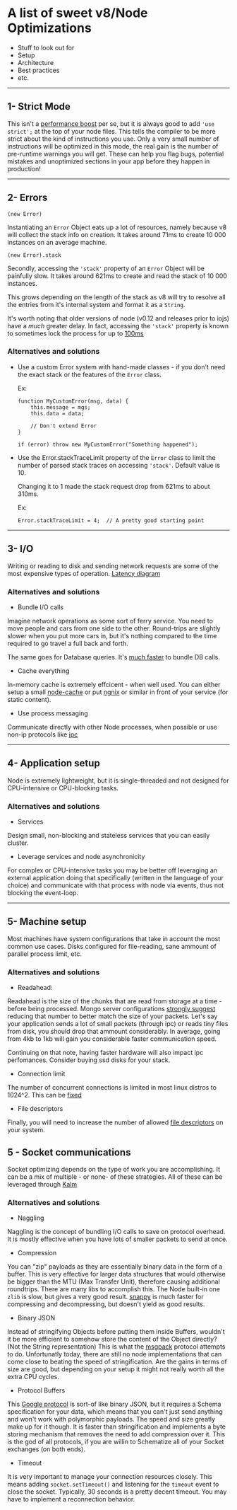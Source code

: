 # A list of sweet v8/Node Optimizations

- Stuff to look out for
- Setup 
- Architecture
- Best practices
- etc.

---

## 1- Strict Mode

This isn't a [performance boost](http://stackoverflow.com/questions/3145966/is-strict-mode-more-performant) per se, but it is always good to add `'use strict';` at the top of your node files. This tells the compiler to be more strict about the kind of instructions you use. Only a very small number of instructions will be optimized in this mode, the real gain is the number of pre-runtime warnings you will get. These can help you flag bugs, potential mistakes and unoptimized sections in your app before they happen in production!

---

## 2- Errors

    (new Error)

Instantiating an `Error` Object eats up a lot of resources, namely because v8 will collect the stack info on creation.
It takes around 71ms to create 10 000 instances on an average machine.


    (new Error).stack

Secondly, accessing the `'stack'` property of an `Error` Object will be painfully slow. It takes around 621ms to create and read the stack of 10 000 instances. 

This grows depending on the length of the stack as v8 will try to resolve all the entries from it's internal system and format it as a `String`.

It's worth noting that older versions of node (v0.12 and releases prior to iojs) have a *much* greater delay. In fact, accessing the `'stack'` property is known to sometimes lock the process for up to [100ms](https://groups.google.com/forum/#!searchin/nodejs/stack$20slow/nodejs/-U2hIDWcc30/5WRuCeoA8HgJ)  

### Alternatives and solutions

- Use a custom Error system with hand-made classes - if you don't need the exact stack or the features of the `Error` class.

  Ex: 
  
    ```
    function MyCustomError(msg, data) {
        this.message = mgs;
        this.data = data;
        
        // Don't extend Error
    }
    
    if (error) throw new MyCustomError("Something happened");
    ```
    

- Use the Error.stackTraceLimit property of the `Error` class to limit the number of parsed stack traces on accessing `'stack'`.
  Default value is 10.
  
  Changing it to 1 made the stack request drop from 621ms to about 310ms.

  Ex:

    `Error.stackTraceLimit = 4;  // A pretty good starting point`
    
---
    
## 3- I/O

Writing or reading to disk and sending network requests are some of the most expensive types of operation.
[Latency diagram](https://gist.github.com/jboner/2841832)

### Alternatives and solutions

- Bundle I/O calls

Imagine network operations as some sort of ferry service. You need to move people and cars from one side to the other.
Round-trips are slightly slower when you put more cars in, but it's nothing compared to the time required to go travel a full back and forth.

The same goes for Database queries. It's [much faster](https://shyp.github.io/2015/07/13/speed-up-your-javascript-tests.html) to bundle DB calls.

- Cache everything

In-memory cache is extremely effcicent - when well used. You can either setup a small [node-cache](https://github.com/ptarjan/node-cache) or put [ngnix](https://www.nginx.com/) or similar in front of your service (for static content).

- Use process messaging

Communicate directly with other Node processes, when possible or use non-ip protocols like [ipc](https://github.com/fed135/ipc-light)

---

## 4- Application setup

Node is extremely lightweight, but it is single-threaded and not designed for CPU-intensive or CPU-blocking tasks.

### Alternatives and solutions

- Services

Design small, non-blocking and stateless services that you can easily cluster.

- Leverage services and node asynchronicity

For complex or CPU-intensive tasks you may be better off leveraging an external application doing that specifically (written in the language of your choice) and communicate with that process with node via events, thus not blocking the event-loop.

---

## 5- Machine setup

Most machines have system configurations that take in account the most common use cases. Disks configured for file-reading, sane ammount of parallel process limit, etc. 

### Alternatives and solutions

- Readahead:
    
Readahead is the size of the chunks that are read from storage at a time - before being processed. Mongo server configurations [strongly suggest](https://docs.mongodb.org/manual/administration/production-notes/) reducing that number to better match the size of your packets. Let's say your application sends a lot of small packets (through ipc) or reads tiny files from disk, you should drop that ammount considerably. In average, going from 4kb to 1kb will gain you considerable faster communication speed.

Continuing on that note, having faster hardware will also impact ipc perfomances. Consider buying ssd disks for your stack.

- Connection limit

The number of concurrent connections is limited in most linux distros to 1024^2. This can be [fixed](https://mrotaru.wordpress.com/2013/10/10/scaling-to-12-million-concurrent-connections-how-migratorydata-did-it/)

- File descriptors

Finally, you will need to increase the number of allowed [file descriptors](http://www.cyberciti.biz/faq/linux-increase-the-maximum-number-of-open-files/) on your system. 

## 5 - Socket communications

Socket optimizing depends on the type of work you are accomplishing. It can be a mix of multiple - or none- of these strategies.
All of these can be leveraged through [Kalm](https://github.com/fed135/Kalm)

### Alternatives and solutions

- Naggling 

Naggling is the concept of bundling I/O calls to save on protocol overhead. It is mostly effective when you have lots of smaller packets to send at once.

- Compression 

You can "zip" payloads as they are essentially binary data in the form of a buffer. This is very effective for larger data structures that would otherwise be bigger than the MTU (Max Transfer Unit), therefore causing additional roundtrips. There are many libs to accomplish this. The Node built-in one `zlib` is slow, but gives a very good result. [snappy](https://github.com/kesla/node-snappy) is much faster for compressing and decompressing, but doesn't yield as good results.

- Binary JSON

Instead of stringifying Objects before putting them inside Buffers, wouldn't it be more efficient to somehow store the content of the Object directly? (Not the String representation) This is what the [msgpack](http://msgpack.org/index.html) protocol attempts to do. Unfortunatly today, there are still no node implementations that can come close to beating the speed of stringification. Are the gains in terms of size are good, but depending on your setup it might not really worth all the extra CPU cycles.  

- Protocol Buffers

This [Google protocol](https://developers.google.com/protocol-buffers/) is sort-of like binary JSON, but it requires a Schema specification for your data, which means that you can't just send anything and won't work with polymorphic payloads. The speed and size greatly make up for it though. It is faster than stringification and implements a byte storing mechanism that removes the need to add compression over it. This is the god of all protocols, if you are willin to Schematize all of your Socket exchanges (on both ends).

- Timeout

It is very important to manage your connection resources closely. This means adding `socket.setTimeout()` and listening for the `timeout` event to close the socket. Typically, 30 seconds is a pretty decent timeout. You may have to implement a reconnection behavior.
